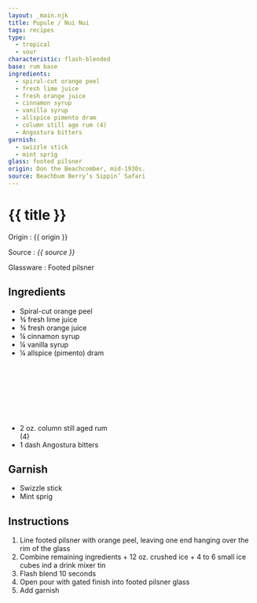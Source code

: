 ```yaml
---
layout: _main.njk
title: Pupule / Nui Nui
tags: recipes
type: 
  - tropical
  - sour
characteristic: flash-blended
base: rum base
ingredients:
  - spiral-cut orange peel
  - fresh lime juice
  - fresh orange juice
  - cinnamon syrup
  - vanilla syrup
  - allspice pimento dram
  - column still age rum (4)
  - Angostura bitters
garnish:
  - swizzle stick
  - mint sprig
glass: footed pilsner
origin: Don the Beachcomber, mid-1930s.
source: Beachbum Berry’s Sippin’ Safari
---
```


<!-- markdownlint-disable MD025 -->
# {{ title }}
<!-- markdownlint-disable MD025 -->

Origin
  : {{ origin }}

Source
  : <cite>{{ source }}</cite>

Glassware
  : Footed pilsner

## Ingredients

- Spiral-cut orange peel
- &frac34; fresh lime juice
- &frac34; fresh orange juice
- &frac14; cinnamon syrup
- &frac14; vanilla syrup
- &frac14; allspice (pimento) dram
- 2 oz. column still aged rum<icon-l space="1em"><span class="with-icon"><svg class="icon"><use href="/assets/images/icons/circle-4.svg#circle-4"></use></svg><span class="sr-only">(4)</span></span></icon-l>
- 1 dash Angostura bitters

## Garnish

- Swizzle stick
- Mint sprig

## Instructions

1. Line footed pilsner with orange peel, leaving one end hanging over the rim of the glass
2. Combine remaining ingredients + 12 oz. crushed ice + 4 to 6 small ice cubes ind a drink mixer tin
3. Flash blend 10 seconds
4. Open pour with gated finish into footed pilsner glass
5. Add garnish
